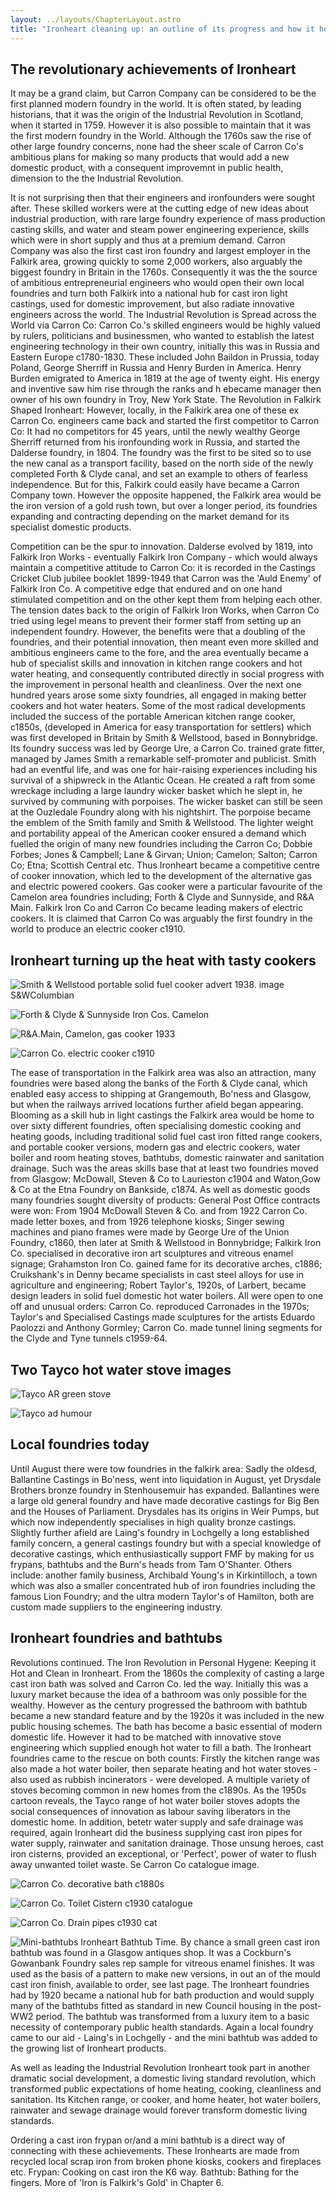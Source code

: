 ```yaml
---
layout: ../layouts/ChapterLayout.astro
title: "Ironheart cleaning up: an outline of its progress and how it heated up a domestic revolution"
---
```


## The revolutionary achievements of Ironheart

It may be a grand claim, but Carron Company can be considered to be the first planned modern foundry in the world. It is often stated, by leading historians, that it was the origin of the Industrial Revolution in Scotland, when it started in 1759. However it is also possible to maintain that it was the first modern foundry in the World. Although the 1760s saw the rise of other large foundry concerns, none had the sheer scale of Carron Co's ambitious plans for making so many products that would add a new domestic product, with a consequent improvemnt in public health, dimension to the the Industrial Revolution.

It is not surprising then that their engineers and ironfounders were sought after.  These skilled workers were at the cutting edge of new ideas about industrial production, with rare large foundry experience of mass production casting skills, and water and steam power engineering experience, skills which were in short supply and thus at a premium demand. Carron Company was also the first cast iron foundry and largest employer in the Falkirk area, growing quickly to some 2,000 workers, also arguably the biggest foundry in Britain in the 1760s. Consequently it was the the source of ambitious entrepreneurial engineers who would open their own local foundries and turn both Falkirk into a national hub for cast iron light castings, used for domestic improvement, but also radiate innovative engineers across the world. 
The Industrial Revolution is Spread across the World via Carron Co: 
Carron Co.'s skilled engineers would be highly valued by rulers, politicians and businessmen, who wanted to establish the latest engineering technology in their own country, initially this was in Russia and Eastern Europe c1780-1830. These included John Baildon in Prussia, today Poland, George Sherriff in Russia and Henry Burden in America. Henry Burden emigrated to America in 1819 at the age of twenty eight. His energy and inventive saw him rise through the ranks and h ebecame manager then owner of his own foundry in Troy, New York State. 
The Revolution in Falkirk Shaped Ironheart: 
However, locally, in the Falkirk area one of these ex Carron Co. engineers came back and started the first competitor to Carron Co: It had no competitors for 45 years, until the newly wealthy George Sherriff returned from his ironfounding work in Russia, and started the Dalderse foundry, in 1804. The foundry was the first to be sited so to use the new canal as a transport facility, based on the north side of the newly completed Forth & Clyde canal, and set an example to others of fearless independence. But for this, Falkirk could easily have became a Carron Company town. However the opposite happened, the Falkirk area would be the iron version of a gold rush town, but over a longer period, its foundries expanding and contracting depending on the market demand for its specialist domestic products. 

Competition can be the spur to innovation. Dalderse evolved by 1819, into Falkirk Iron Works - eventually Falkirk Iron Company - which would always maintain a competitive attitude to Carron Co: it is recorded in the Castings Cricket Club jubilee booklet 1899-1949 that Carron was the 'Auld Enemy' of Falkirk Iron Co. A competitive edge that endured and on one hand stimulated competition and on the other kept them from helping each other. The tension dates back to the origin of Falkirk Iron Works, when Carron Co tried using legel means to prevent their former staff from setting up an independent foundry. However, the benefits were that a doubling of the foundries, and their potential innovation, then meant even more skilled and ambitious engineers came to the fore, and the area eventually became a hub of specialist skills and innovation in kitchen range cookers and hot water heating, and consequently contributed directly in social progress with the improvement in personal health and cleanliness. Over the next one hundred years arose some sixty foundries, all engaged in making better cookers and hot water heaters. Some of the most radical developments included the success of the portable American kitchen range cooker, c1850s, (developed in America for easy transportation for settlers) which was first developed in Britain by Smith & Wellstood, based in Bonnybridge. Its foundry success was led by George Ure, a Carron Co. trained grate fitter, managed by James Smith a remarkable self-promoter and publicist.
Smith had an eventful life, and was one for hair-raising experiences including his survival of a shipwreck in the Atlantic Ocean. He created a raft from some wreckage including a large laundry wicker basket which he slept in, he survived by communing with porpoises. The wicker basket can still be seen at the Ouzledale Foundry along with his nightshirt. The porpoise became the emblem of the Smith family and Smith & Wellstood. 
The lighter weight and portability appeal of the American cooker ensured a demand which fuelled the origin of many new foundries including the Carron Co; Dobbie Forbes; Jones & Campbell; Lane & Girvan; Union; Camelon; Salton; Carron Co; Etna; Scottish Central etc. Thus Ironheart became a competitive centre of cooker innovation, which led to the development of the alternative gas and electric powered cookers. Gas cooker were a particular favourite of the Camelon area foundries including; Forth & Clyde and Sunnyside, and R&A Main. Falkirk Iron Co and Carron Co became leading makers of electric cookers. It is claimed that Carron Co was arguably the first foundry in the world to produce an electric cooker c1910. 

## Ironheart turning up the heat with tasty cookers

![Smith & Wellstood portable solid fuel cooker advert 1938. image S&WColumbian](S-and-W-Columbian-stove-1938)

![Forth & Clyde & Sunnyside Iron Cos. Camelon](Sunnyside-cooker-and-workforce-1890)

![R&A.Main, Camelon, gas cooker 1933](RAMain-Gas-1933-12GHK-Main)

![Carron Co. electric cooker c1910](carronelectricook)

The ease of transportation in the Falkirk area was also an attraction, many foundries were based along the banks of the Forth & Clyde canal, which enabled easy access to shipping at Grangemouth, Bo'ness and Glasgow, but when the railways arrived locations further afield began appearing. Blooming as a skill hub in light castings the Falkirk area would be home to over sixty different foundries, often specialising domestic cooking and heating goods, including traditional solid fuel cast iron fitted range cookers, and portable cooker versions, modern gas and electric cookers, water boiler and room heating stoves, bathtubs, domestic rainwater and sanitation drainage. Such was the areas skills base that at least two foundries moved from Glasgow: McDowall, Steven & Co to Laurieston c1904 and Waton,Gow & Co at the Etna Foundry on Bankside, c1874. As well as domestic goods many foundries sought diversity of products: General Post Office contracts were won: From 1904 McDowall Steven & Co. and from 1922 Carron Co. made letter boxes, and from 1926 telephone kiosks; Singer sewing machines and piano frames were made by George Ure of the Union Foundry, c1860, then later at Smith & Wellstood in Bonnybridge; Falkirk Iron Co. specialised in decorative iron art sculptures and vitreous enamel signage; Grahamston Iron Co. gained fame for its decorative arches, c1886; Cruikshank's in Denny became specialists in cast steel alloys for use in agriculture and engineering; Robert Taylor's, 1920s, of Larbert, became design leaders in solid fuel domestic hot water boilers. All were open to one off and unusual orders: Carron Co. reproduced Carronades in the 1970s; Taylor's and Specialised Castings made sculptures for the artists Eduardo Paolozzi and Anthony Gormley; Carron Co. made tunnel lining segments for the Clyde and Tyne tunnels c1959-64.

## Two Tayco hot water stove images

![Tayco AR green stove](Tayco-AR-green-stove)

![Tayco ad humour](Tayco-ad-humour)

## Local foundries today

Until August there were tow foundries in the falkirk area: Sadly the oldesd, Ballantine Castings in Bo'ness, went into liquidation in August, yet Drysdale Brothers bronze foundry in Stenhousemuir has expanded. Ballantines were a large old general foundry and have made decorative castings for Big Ben and the Houses of Parliament. Drysdales has its origins in Weir Pumps, but which now independently specialises in high quality bronze castings. Slightly further afield are Laing's foundry in Lochgelly a long established family concern, a general castings foundry but with a special knowledge of decorative castings, which enthusiastically support FMF by making for us frypans, bathtubs and the Burn's heads from Tam O'Shanter. Others include: another family business, Archibald Young's in Kirkintilloch, a town which was also a smaller concentrated hub of iron foundries including the famous Lion Foundry; and the ultra modern Taylor's of Hamilton, both are custom made suppliers to the engineering industry. 

## Ironheart foundries and bathtubs 
Revolutions continued.
The Iron Revolution in Personal Hygene: Keeping it Hot and Clean in Ironheart. 
From the 1860s the complexity of casting a large cast iron bath was solved and Carron Co. led the way. Initially this was a luxury market because the idea of a bathroom was only possible for the wealthy. However as the century progressed the bathroom with bathtub became a new standard feature and by the 1920s it was included in the new public housing schemes. The bath has become a basic essential of modern domestic life. However it had to be matched with innovative stove engineering which supplied enough hot water to fill a bath. The Ironheart foundries came to the rescue on both counts: Firstly the kitchen range was also made a hot water boiler, then separate heating and hot water stoves - also used as rubbish incinerators - were developed. A multiple variety of stoves becoming common in new homes from the c1890s. As the 1950s cartoon reveals, the Tayco range of hot water boiler stoves adopts the social consequences of innovation as labour saving liberators in the domestic home. In addition, betetr water supply and safe drainage was required, again Ironheart did the business supplying cast iron pipes for water supply, rainwater and sanitation drainage. Those unsung heroes, cast iron cisterns, provided an exceptional, or 'Perfect', power of water to flush away unwanted toilet waste. Se Carron Co catalogue image.

![Carron Co. decorative bath c1880s](CarronCobathtub)

![Carron Co. Toilet Cistern c1930 catalogue](CarronCoPerfectcistern)

![Carron Co. Drain pipes c1930 cat](CarronCowastepipes)

![Mini-bathtubs](AIBathtubsx6)
Ironheart Bathtub Time.
By chance a small green cast iron bathtub was found in a Glasgow antiques shop. It was a Cockburn's Gowanbank Foundry sales rep sample for vitreous enamel finishes. It was used as the basis of a pattern to make new versions, in out an of the mould cast iron finish, available to order, see last page. The Ironheart foundries had by 1920 became a national hub for bath production and would supply many of the bathtubs fitted as standard in new Council housing in the post-WW2 period. The bathtub was transformed from a luxury item to a basic necessity of contemporary public health standards. Again a local foundry came to our aid - Laing's in Lochgelly -  and the mini bathtub was added to the growing list of Ironheart products.

As well as leading the Industrial Revolution Ironheart took part in another dramatic social development, a domestic living standard revolution, which transformed public expectations of home heating, cooking, cleanliness and sanitation. Its Kitchen range, or cooker, and home heater, hot water boilers, rainwater and sewage drainage would forever transform domestic living standards.

 Ordering a cast iron frypan or/and a mini bathtub is a direct way of connecting with these achievements.
 These Ironhearts are made from recycled local scrap iron from broken phone kiosks, cookers and fireplaces etc.
 Frypan: Cooking on cast iron the K6 way.
 Bathtub: Bathing for the fingers.
 More of 'Iron is Falkirk's Gold' in Chapter 6.
